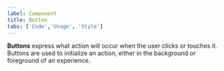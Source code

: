 ```yaml
---
label: Component
title: Button
tabs: ['Code','Usage', 'Style']
---
```


<page-intro>**Buttons** express what action will occur when the user clicks or touches it. Buttons are used to initialize an action, either in the background or foreground of an experience.</page-intro>

<component 
    name="Primary Button"
    component="button"
    variation="button--primary" 
    codepen="QMaZmK"
    hasReactVersion="true"
    hasAngularVersion="true"
    >
</component>
<component 
    name="Secondary Button"
    component="button"
    variation="button--secondary" 
    codepen="WdwJKG"
    hasReactVersion="true"
    hasAngularVersion="true"
    >
</component>
<component 
    name="Tertiary Button"
    component="button"
    variation="button--tertiary" 
    codepen="WJqbvX"
    hasReactVersion="true"
    hasAngularVersion="true"
    >
</component>
<component 
    name="Ghost Button"
    component="button"
    variation="button--ghost" 
    codepen="ppyVOw"
    hasReactVersion="true"
    hasAngularVersion="true"
    >
</component>
<component 
    name="Danger button"
    component="button"
    variation="button--danger" 
    codepen="EoKLeR"
    hasReactVersion="true"
    hasAngularVersion="true"
    >
</component>
<component 
    name="Primary Danger button"
    component="button"
    variation="button--danger--primary" 
    codepen="bKVgOK"
    hasReactVersion="true"
    hasAngularVersion="true"
    >
</component>
<component 
    name="Small Primary button"
    component="button"
    variation="button--primary--small" 
    codepen="zjVxoX"
    hasReactVersion="true"
    hasAngularVersion="true"
    >
</component>
<component 
    name="Small secondary button"
    component="button"
    variation="button--secondary--small" 
    codepen="MGMYoZ"
    hasReactVersion="true"
    hasAngularVersion="true"
    >
</component>
<component 
    name="Small tertiary button"
    component="button"
    variation="button--tertiary--small" 
    codepen="JvQoyo"
    hasReactVersion="true"
    hasAngularVersion="true"
    >
</component>
<component 
    name="Small ghost button"
    component="button"
    variation="button--ghost--small" 
    codepen="vjqEey"
    hasReactVersion="true"
    hasAngularVersion="true"
    >
</component>
<component 
    name="Small primary danger button"
    component="button"
    variation="button--danger--primary--small" 
    codepen="KedaJb"
    hasReactVersion="true"
    hasAngularVersion="true"
    >
</component>
<component 
    name="Small danger button"
    component="button"
    variation="button--danger--small" 
    codepen="xjobPx"
    hasReactVersion="true"
    hasAngularVersion="true"
    >
</component>
<component-docs component="button"></component-docs>

